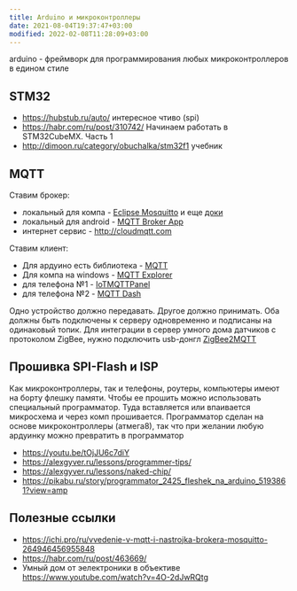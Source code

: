 ```yaml
---
title: Arduino и микроконтроллеры
date: 2021-08-04T19:37:47+03:00
modified: 2022-02-08T11:28:09+03:00
---
```

arduino - фреймворк для программирования любых микроконтроллеров в едином стиле


## STM32

- <https://hubstub.ru/auto/> интересное чтиво (spi)
- <https://habr.com/ru/post/310742/> Начинаем работать в STM32CubeMX. Часть 1
- <http://dimoon.ru/category/obuchalka/stm32f1> учебник


## MQTT

Ставим брокер: 
- локальный для компа - [Eclipse Mosquitto](https://mosquitto.org/download/) и еще [доки](http://onreader.mdl.ru/MQTTProgrammingWithPython/content/Ch01.html#07)
- локальный для android - [MQTT Broker App](https://play.google.com/store/apps/details?id=server.com.mqtt)
- интернет сервис - <http://cloudmqtt.com>

Ставим клиент:
- Для ардуино есть библиотека - [MQTT](https://github.com/256dpi/arduino-mqtt)
- Для компа на windows - [MQTT Explorer](http://mqtt-explorer.com/)
- для телефона №1 - [IoTMQTTPanel](https://play.google.com/store/apps/details?id=snr.lab.iotmqttpanel.prod)
- для телефона №2 - [MQTT Dash](https://play.google.com/store/apps/details?id=net.routix.mqttdash)

Одно устройство должно передавать. Другое должно принимать. Оба должны быть подключены к серверу одновременно и подписаны на одинаковый топик.
Для интеграции в сервер умного дома датчиков с протоколом ZigBee, нужно подключить usb-донгл [ZigBee2MQTT](#)


## Прошивка SPI-Flash и ISP
Как микроконтроллеры, так и телефоны, роутеры, компьютеры имеют на борту флешку памяти. Чтобы ее прошить можно использовать специальный программатор. Туда вставляется или впаивается микросхема и через комп прошивается. Программатор сделан на основе микроконтроллеры (атмега8), так что при желании любую ардуинку можно превратить в программатор

- <https://youtu.be/tOjJU6c7diY>
- <https://alexgyver.ru/lessons/programmer-tips/>
- <https://alexgyver.ru/lessons/naked-chip/>
- <https://pikabu.ru/story/programmator_2425_fleshek_na_arduino_5193861?view=amp>




## Полезные ссылки
- <https://ichi.pro/ru/vvedenie-v-mqtt-i-nastrojka-brokera-mosquitto-264946456955848>
- <https://habr.com/ru/post/463669/>
- Умный дом от эелектроники в объективе <https://www.youtube.com/watch?v=4O-2dJwRQtg>


